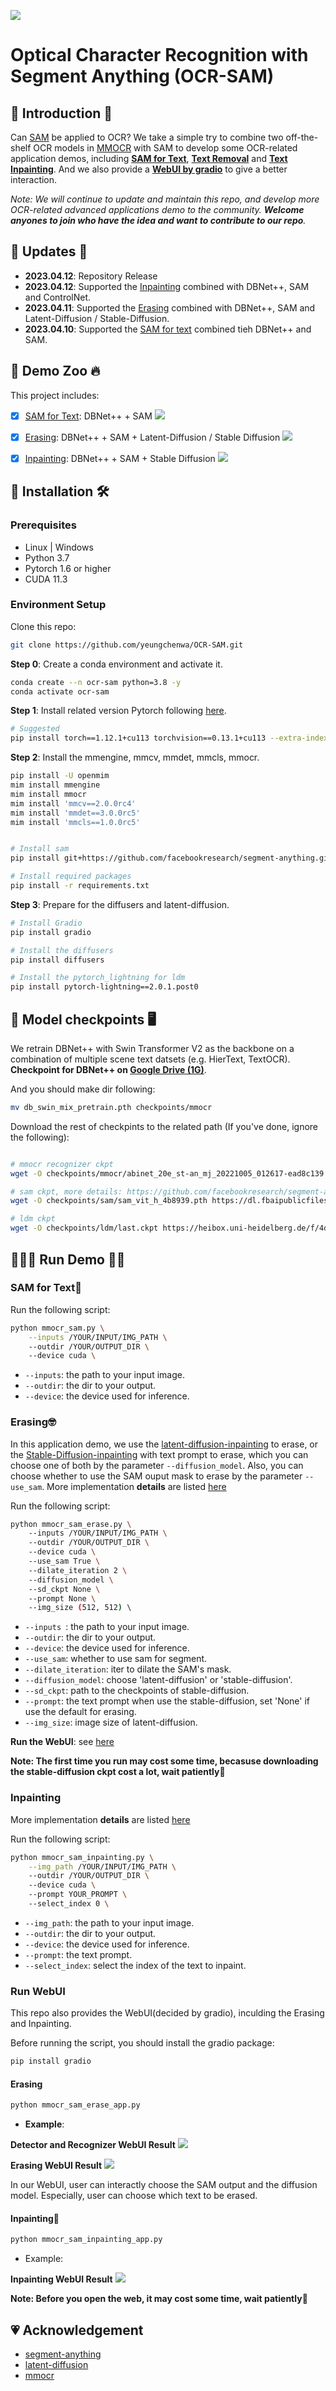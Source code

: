 ![](imgs/logo.png)

# Optical Character Recognition with Segment Anything (OCR-SAM)

## 🐇 Introduction 🐙
Can [SAM](https://github.com/facebookresearch/segment-anything) be applied to OCR? We take a simple try to combine two off-the-shelf OCR models in [MMOCR](https://github.com/open-mmlab/mmocr) with SAM to develop some OCR-related application demos, including **[SAM for Text](#sam-for-text)**, **[Text Removal](#erasing)** and **[Text Inpainting](#inpainting)**. And we also provide a **[WebUI by gradio](#run-webui)** to give a better interaction.  

*Note: We will continue to update and maintain this repo, and develop more OCR-related advanced applications demo to the community. **Welcome anyones to join who have the idea and want to contribute to our repo**.*

## 📅 Updates 👀
- **2023.04.12**: Repository Release
- **2023.04.12**: Supported the [Inpainting](#inpainting🥸) combined with DBNet++, SAM and ControlNet.
- **2023.04.11**: Supported the [Erasing](#erasing🤓) combined with DBNet++, SAM and Latent-Diffusion / Stable-Diffusion.
- **2023.04.10**: Supported the [SAM for text](#sam-for-text🧐) combined tieh DBNet++ and SAM.

## 📸 Demo Zoo 🔥

This project includes:
- [x] [SAM for Text](#sam-for-text🧐): DBNet++ + SAM
![](imgs/sam_vis.png)
- [x] [Erasing](#erasing🤓): DBNet++ + SAM + Latent-Diffusion / Stable Diffusion 
![](imgs/erase_vis.png)
- [x] [Inpainting](#inpainting🥸): DBNet++ + SAM + Stable Diffusion
![](imgs/inpainting_vis.png)


## 🚧 Installation 🛠️
### Prerequisites

- Linux | Windows
- Python 3.7
- Pytorch 1.6 or higher
- CUDA 11.3

### Environment Setup
Clone this repo:
```bash
git clone https://github.com/yeungchenwa/OCR-SAM.git
```
**Step 0**: Create a conda environment and activate it.
```bash
conda create --n ocr-sam python=3.8 -y
conda activate ocr-sam
```
**Step 1**: Install related version Pytorch following [here](https://pytorch.org/get-started/previous-versions/).
```bash
# Suggested
pip install torch==1.12.1+cu113 torchvision==0.13.1+cu113 --extra-index-url https://download.pytorch.org/whl/cu113
```
**Step 2**: Install the mmengine, mmcv, mmdet, mmcls, mmocr.
```bash
pip install -U openmim
mim install mmengine
mim install mmocr
mim install 'mmcv==2.0.0rc4'
mim install 'mmdet==3.0.0rc5'
mim install 'mmcls==1.0.0rc5'


# Install sam
pip install git+https://github.com/facebookresearch/segment-anything.git

# Install required packages
pip install -r requirements.txt
```

**Step 3**: Prepare for the diffusers and latent-diffusion.
```bash
# Install Gradio
pip install gradio

# Install the diffusers
pip install diffusers

# Install the pytorch_lightning for ldm
pip install pytorch-lightning==2.0.1.post0
```

## 📒 Model checkpoints 🖥

We retrain DBNet++ with Swin Transformer V2 as the backbone on a combination of multiple scene text datsets (e.g. HierText, TextOCR). **Checkpoint for DBNet++ on [Google Drive (1G)](https://drive.google.com/file/d/1r3B1xhkyKYcQ9SR7o9hw9zhNJinRiHD-/view?usp=share_link)**.  

And you should make dir following:  
```bash
mv db_swin_mix_pretrain.pth checkpoints/mmocr
```

Download the rest of checkpints to the related path (If you've done, ignore the following):
```bash

# mmocr recognizer ckpt
wget -O checkpoints/mmocr/abinet_20e_st-an_mj_20221005_012617-ead8c139.pth https://download.openmmlab.com/mmocr/textrecog/abinet/abinet_20e_st-an_mj/abinet_20e_st-an_mj_20221005_012617-ead8c139.pth

# sam ckpt, more details: https://github.com/facebookresearch/segment-anything#model-checkpoints
wget -O checkpoints/sam/sam_vit_h_4b8939.pth https://dl.fbaipublicfiles.com/segment_anything/sam_vit_h_4b8939.pth

# ldm ckpt
wget -O checkpoints/ldm/last.ckpt https://heibox.uni-heidelberg.de/f/4d9ac7ea40c64582b7c9/?dl=1
```

## 🏃🏻‍♂️ Run Demo 🏊‍♂️

### **SAM for Text**🧐

Run the following script:
```bash
python mmocr_sam.py \
    --inputs /YOUR/INPUT/IMG_PATH \ 
    --outdir /YOUR/OUTPUT_DIR \ 
    --device cuda \ 
```
- `--inputs`: the path to your input image. 
- `--outdir`: the dir to your output. 
- `--device`: the device used for inference. 

### **Erasing**🤓

In this application demo, we use the [latent-diffusion-inpainting](https://github.com/CompVis/latent-diffusion#inpainting) to erase, or the [Stable-Diffusion-inpainting](https://huggingface.co/docs/diffusers/api/pipelines/stable_diffusion/inpaint) with text prompt to erase, which you can choose one of both by the parameter `--diffusion_model`. Also, you can choose whether to use the SAM ouput mask to erase by the parameter `--use_sam`. More implementation **details** are listed [here](docs/erase_details.md)

Run the following script:
```bash
python mmocr_sam_erase.py \ 
    --inputs /YOUR/INPUT/IMG_PATH \ 
    --outdir /YOUR/OUTPUT_DIR \ 
    --device cuda \ 
    --use_sam True \ 
    --dilate_iteration 2 \ 
    --diffusion_model \ 
    --sd_ckpt None \ 
    --prompt None \ 
    --img_size (512, 512) \ 
```
- `--inputs `: the path to your input image.
- `--outdir`: the dir to your output. 
- `--device`: the device used for inference. 
- `--use_sam`: whether to use sam for segment.
- `--dilate_iteration`: iter to dilate the SAM's mask.
- `--diffusion_model`: choose 'latent-diffusion' or 'stable-diffusion'.
- `--sd_ckpt`: path to the checkpoints of stable-diffusion.
- `--prompt`: the text prompt when use the stable-diffusion, set 'None' if use the default for erasing.
- `--img_size`: image size of latent-diffusion.  

**Run the WebUI**: see [here](#📺-run-webui-📱)

**Note: The first time you run may cost some time, becasuse downloading the stable-diffusion ckpt cost a lot, wait patiently👀**

### **Inpainting**
More implementation **details** are listed [here](docs/inpainting_details.md)

Run the following script:
```bash
python mmocr_sam_inpainting.py \
    --img_path /YOUR/INPUT/IMG_PATH \ 
    --outdir /YOUR/OUTPUT_DIR \ 
    --device cuda \ 
    --prompt YOUR_PROMPT \ 
    --select_index 0 \ 
```
- `--img_path`: the path to your input image. 
- `--outdir`: the dir to your output. 
- `--device`: the device used for inference. 
- `--prompt`: the text prompt.
- `--select_index`: select the index of the text to inpaint.

### **Run WebUI**
This repo also provides the WebUI(decided by gradio), inculding the Erasing and Inpainting.  

Before running the script, you should install the gradio package:
```bash
pip install gradio
```

#### Erasing
```bash
python mmocr_sam_erase_app.py
```
- **Example**:  

**Detector and Recognizer WebUI Result**
![](imgs/webui_detect_vis.png) 

**Erasing WebUI Result**
![](imgs/webui_erase_visit.png)  

In our WebUI, user can interactly choose the SAM output and the diffusion model. Especially, user can choose which text to be erased.

#### Inpainting🥸
```bash
python mmocr_sam_inpainting_app.py
```
- Example:  

**Inpainting WebUI Result**
![](imgs/webui_inpainting_vis.png)

**Note: Before you open the web, it may cost some time, wait patiently👀** 

## 💗 Acknowledgement
- [segment-anything](https://github.com/facebookresearch/segment-anything)
- [latent-diffusion](https://github.com/CompVis/latent-diffusion)
- [mmocr](https://github.com/open-mmlab/mmocr)
